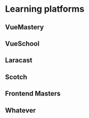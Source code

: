 # Learning platforms

## VueMastery

## VueSchool

## Laracast

## Scotch

## Frontend Masters

## Whatever